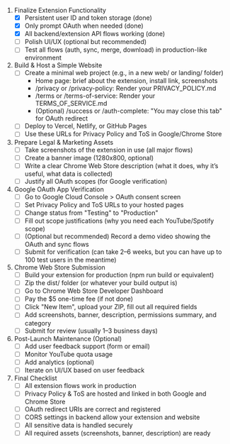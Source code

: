 1. Finalize Extension Functionality
   - [x] Persistent user ID and token storage (done)
   - [x] Only prompt OAuth when needed (done)
   - [x] All backend/extension API flows working (done)
   - [ ] Polish UI/UX (optional but recommended)
   - [ ] Test all flows (auth, sync, merge, download) in production-like environment
2. Build & Host a Simple Website
   - [ ] Create a minimal web project (e.g., in a new web/ or landing/ folder)
     - Home page: brief about the extension, install link, screenshots
     - /privacy or /privacy-policy: Render your PRIVACY_POLICY.md
     - /terms or /terms-of-service: Render your TERMS_OF_SERVICE.md
     - (Optional) /success or /auth-complete: "You may close this tab" for OAuth redirect
   - [ ] Deploy to Vercel, Netlify, or GitHub Pages
   - [ ] Use these URLs for Privacy Policy and ToS in Google/Chrome Store
3. Prepare Legal & Marketing Assets
   - [ ] Take screenshots of the extension in use (all major flows)
   - [ ] Create a banner image (1280x800, optional)
   - [ ] Write a clear Chrome Web Store description (what it does, why it’s useful, what data is collected)
   - [ ] Justify all OAuth scopes (for Google verification)
4. Google OAuth App Verification
   - [ ] Go to Google Cloud Console > OAuth consent screen
   - [ ] Set Privacy Policy and ToS URLs to your hosted pages
   - [ ] Change status from "Testing" to "Production"
   - [ ] Fill out scope justifications (why you need each YouTube/Spotify scope)
   - [ ] (Optional but recommended) Record a demo video showing the OAuth and sync flows
   - [ ] Submit for verification (can take 2–6 weeks, but you can have up to 100 test users in the meantime)
5. Chrome Web Store Submission
   - [ ] Build your extension for production (npm run build or equivalent)
   - [ ] Zip the dist/ folder (or whatever your build output is)
   - [ ] Go to Chrome Web Store Developer Dashboard
   - [ ] Pay the $5 one-time fee (if not done)
   - [ ] Click "New Item", upload your ZIP, fill out all required fields
   - [ ] Add screenshots, banner, description, permissions summary, and category
   - [ ] Submit for review (usually 1–3 business days)
6. Post-Launch Maintenance (Optional)
   - [ ] Add user feedback support (form or email)
   - [ ] Monitor YouTube quota usage
   - [ ] Add analytics (optional)
   - [ ] Iterate on UI/UX based on user feedback
7. Final Checklist
   - [ ] All extension flows work in production
   - [ ] Privacy Policy & ToS are hosted and linked in both Google and Chrome Store
   - [ ] OAuth redirect URIs are correct and registered
   - [ ] CORS settings in backend allow your extension and website
   - [ ] All sensitive data is handled securely
   - [ ] All required assets (screenshots, banner, description) are ready

